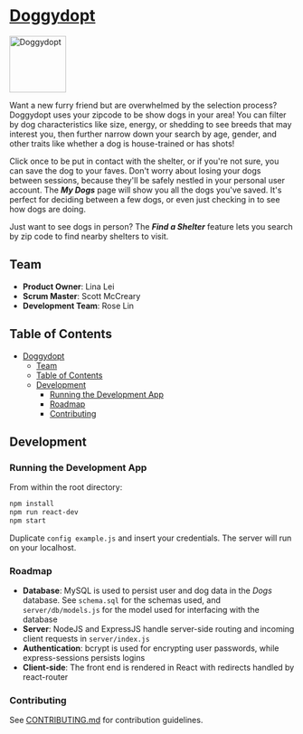 # [Doggydopt](https://doggydopt.herokuapp.com)

<img src="https://d30y9cdsu7xlg0.cloudfront.net/png/1149910-200.png" alt="Doggydopt" width="100px" height="100px">

Want a new furry friend but are overwhelmed by the selection process? Doggydopt uses your zipcode to be show dogs in your area! You can filter by dog characteristics like size, energy, or shedding to see breeds that may interest you, then further narrow down your search by age, gender, and other traits like whether a dog is house-trained or has shots!

Click once to be put in contact with the shelter, or if you're not sure, you can save the dog to your faves. Don't worry about losing your dogs between sessions, because they'll be safely nestled in your personal user account. The _**My Dogs**_ page will show you all the dogs you've saved. It's perfect for deciding between a few dogs, or even just checking in to see how dogs are doing.

Just want to see dogs in person? The _**Find a Shelter**_ feature lets you search by zip code to find nearby shelters to visit.

## Team

- __Product Owner__: Lina Lei
- __Scrum Master__: Scott McCreary
- __Development Team__: Rose Lin

## Table of Contents

- [Doggydopt](#doggydopthttps---calm-badlands-51138herokuappcom)
  - [Team](#team)
  - [Table of Contents](#table-of-contents)
  - [Development](#development)
    - [Running the Development App](#running-the-development-app)
    - [Roadmap](#roadmap)
    - [Contributing](#contributing)

## Development

### Running the Development App

From within the root directory:

```sh
npm install
npm run react-dev
npm start
```

Duplicate `config example.js` and insert your credentials. The server will run on your localhost.

### Roadmap

- **Database**: MySQL is used to persist user and dog data in the *Dogs* database. See `schema.sql` for the schemas used, and `server/db/models.js` for the model used for interfacing with the database
- **Server**: NodeJS and ExpressJS handle server-side routing and incoming client requests in `server/index.js`
- **Authentication**: bcrypt is used for encrypting user passwords, while express-sessions persists logins
- **Client-side**: The front end is rendered in React with redirects handled by react-router

### Contributing

See [CONTRIBUTING.md](https://github.com/unexpected-lion/ourglass/blob/master/contributing.md) for contribution guidelines.
